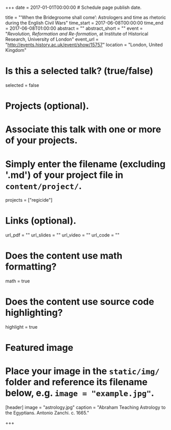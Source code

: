 +++
date = 2017-01-01T00:00:00  # Schedule page publish date.

title = "‘When the Bridegroome shall come’: Astrologers and time as rhetoric during the English Civil Wars"
time_start = 2017-06-08T00:00:00
time_end = 2017-06-08T01:00:00
abstract = ""
abstract_short = ""
event = "*Revolution, Reformation and Re-formation*, at Institute of Historical Research, University of London"
event_url = "http://events.history.ac.uk/event/show/15757"
location = "London, United Kingdom"

# Is this a selected talk? (true/false)
selected = false

# Projects (optional).
#   Associate this talk with one or more of your projects.
#   Simply enter the filename (excluding '.md') of your project file in `content/project/`.
projects = ["regicide"]

# Links (optional).
url_pdf = ""
url_slides = ""
url_video = ""
url_code = ""

# Does the content use math formatting?
math = true

# Does the content use source code highlighting?
highlight = true

# Featured image
# Place your image in the `static/img/` folder and reference its filename below, e.g. `image = "example.jpg"`.
[header]
image = "astrology.jpg"
caption = "Abraham Teaching Astrology to the Egyptians. Antonio Zanchi. c. 1665."

+++

